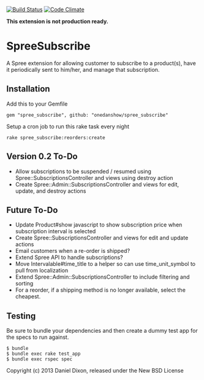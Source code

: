 [![Build Status](https://travis-ci.org/onedanshow/spree-subscribe.png)](https://travis-ci.org/onedanshow/spree-subscribe)
[![Code Climate](https://codeclimate.com/github/onedanshow/spree-subscribe.png)](https://codeclimate.com/github/onedanshow/spree-subscribe)

**This extension is not production ready.**

SpreeSubscribe
==============

A Spree extension for allowing customer to subscribe to a product(s), have it periodically sent to him/her, and manage that subscription.


Installation
-------

Add this to your Gemfile

    gem "spree_subscribe", github: "onedanshow/spree_subscribe"

Setup a cron job to run this rake task every night

    rake spree_subscribe:reorders:create


Version 0.2 To-Do
-------

* Allow subscriptions to be suspended / resumed using Spree::SubscriptionsController and views using destroy action
* Create Spree::Admin::SubscriptionsController and views for edit, update, and destroy actions

Future To-Do
-------

* Update Product#show javascript to show subscription price when subscription interval is selected
* Create Spree::SubscriptionsController and views for edit and update actions
* Email customers when a re-order is shipped?
* Extend Spree API to handle subscriptions?
* Move Intervalable#time_title to a helper so can use time_unit_symbol to pull from localization
* Extend Spree::Admin::SubscriptionsController to include filtering and sorting
* For a reorder, if a shipping method is no longer available, select the cheapest.

Testing
-------

Be sure to bundle your dependencies and then create a dummy test app for the specs to run against.

    $ bundle
    $ bundle exec rake test_app
    $ bundle exec rspec spec

Copyright (c) 2013 Daniel Dixon, released under the New BSD License
